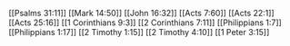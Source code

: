 [[Psalms 31:11]]
[[Mark 14:50]]
[[John 16:32]]
[[Acts 7:60]]
[[Acts 22:1]]
[[Acts 25:16]]
[[1 Corinthians 9:3]]
[[2 Corinthians 7:11]]
[[Philippians 1:7]]
[[Philippians 1:17]]
[[2 Timothy 1:15]]
[[2 Timothy 4:10]]
[[1 Peter 3:15]]
